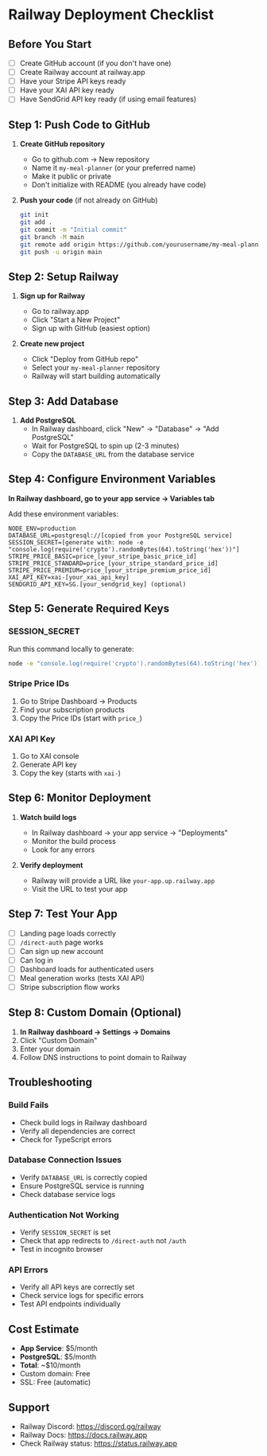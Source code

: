 # Railway Deployment Checklist

## Before You Start
- [ ] Create GitHub account (if you don't have one)
- [ ] Create Railway account at railway.app
- [ ] Have your Stripe API keys ready
- [ ] Have your XAI API key ready
- [ ] Have SendGrid API key ready (if using email features)

## Step 1: Push Code to GitHub
1. **Create GitHub repository**
   - Go to github.com → New repository
   - Name it `my-meal-planner` (or your preferred name)
   - Make it public or private
   - Don't initialize with README (you already have code)

2. **Push your code** (if not already on GitHub)
   ```bash
   git init
   git add .
   git commit -m "Initial commit"
   git branch -M main
   git remote add origin https://github.com/yourusername/my-meal-planner.git
   git push -u origin main
   ```

## Step 2: Setup Railway
1. **Sign up for Railway**
   - Go to railway.app
   - Click "Start a New Project"
   - Sign up with GitHub (easiest option)

2. **Create new project**
   - Click "Deploy from GitHub repo"
   - Select your `my-meal-planner` repository
   - Railway will start building automatically

## Step 3: Add Database
1. **Add PostgreSQL**
   - In Railway dashboard, click "New" → "Database" → "Add PostgreSQL"
   - Wait for PostgreSQL to spin up (2-3 minutes)
   - Copy the `DATABASE_URL` from the database service

## Step 4: Configure Environment Variables
**In Railway dashboard, go to your app service → Variables tab**

Add these environment variables:

```
NODE_ENV=production
DATABASE_URL=postgresql://[copied from your PostgreSQL service]
SESSION_SECRET=[generate with: node -e "console.log(require('crypto').randomBytes(64).toString('hex'))"]
STRIPE_PRICE_BASIC=price_[your_stripe_basic_price_id]
STRIPE_PRICE_STANDARD=price_[your_stripe_standard_price_id]
STRIPE_PRICE_PREMIUM=price_[your_stripe_premium_price_id]
XAI_API_KEY=xai-[your_xai_api_key]
SENDGRID_API_KEY=SG.[your_sendgrid_key] (optional)
```

## Step 5: Generate Required Keys

### SESSION_SECRET
Run this command locally to generate:
```bash
node -e "console.log(require('crypto').randomBytes(64).toString('hex'))"
```

### Stripe Price IDs
1. Go to Stripe Dashboard → Products
2. Find your subscription products
3. Copy the Price IDs (start with `price_`)

### XAI API Key
1. Go to XAI console
2. Generate API key
3. Copy the key (starts with `xai-`)

## Step 6: Monitor Deployment
1. **Watch build logs**
   - In Railway dashboard → your app service → "Deployments"
   - Monitor the build process
   - Look for any errors

2. **Verify deployment**
   - Railway will provide a URL like `your-app.up.railway.app`
   - Visit the URL to test your app

## Step 7: Test Your App
- [ ] Landing page loads correctly
- [ ] `/direct-auth` page works
- [ ] Can sign up new account
- [ ] Can log in
- [ ] Dashboard loads for authenticated users
- [ ] Meal generation works (tests XAI API)
- [ ] Stripe subscription flow works

## Step 8: Custom Domain (Optional)
1. **In Railway dashboard → Settings → Domains**
2. Click "Custom Domain"
3. Enter your domain
4. Follow DNS instructions to point domain to Railway

## Troubleshooting

### Build Fails
- Check build logs in Railway dashboard
- Verify all dependencies are correct
- Check for TypeScript errors

### Database Connection Issues
- Verify `DATABASE_URL` is correctly copied
- Ensure PostgreSQL service is running
- Check database service logs

### Authentication Not Working
- Verify `SESSION_SECRET` is set
- Check that app redirects to `/direct-auth` not `/auth`
- Test in incognito browser

### API Errors
- Verify all API keys are correctly set
- Check service logs for specific errors
- Test API endpoints individually

## Cost Estimate
- **App Service**: $5/month
- **PostgreSQL**: $5/month
- **Total**: ~$10/month
- Custom domain: Free
- SSL: Free (automatic)

## Support
- Railway Discord: https://discord.gg/railway
- Railway Docs: https://docs.railway.app
- Check Railway status: https://status.railway.app